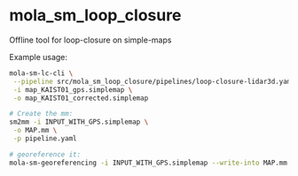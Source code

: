 # mola_sm_loop_closure
Offline tool for loop-closure on simple-maps


Example usage:

```bash
mola-sm-lc-cli \
 --pipeline src/mola_sm_loop_closure/pipelines/loop-closure-lidar3d.yaml \
 -i map_KAIST01_gps.simplemap \
 -o map_KAIST01_corrected.simplemap
```

```bash
# Create the mm:
sm2mm -i INPUT_WITH_GPS.simplemap \
 -o MAP.mm \
 -p pipeline.yaml

# georeference it:
mola-sm-georeferencing -i INPUT_WITH_GPS.simplemap --write-into MAP.mm
```
